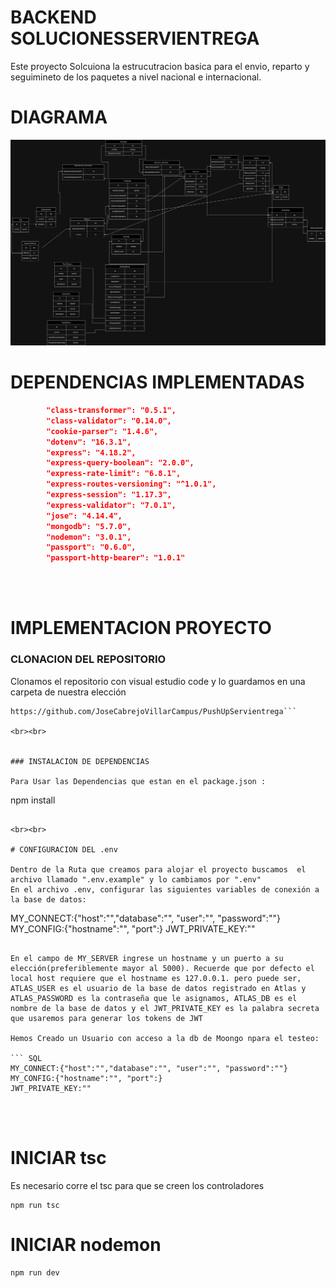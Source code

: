# BACKEND SOLUCIONESSERVIENTREGA

Este proyecto Solcuiona  la estrucutracion basica para el envio, reparto y seguimineto de los paquetes a nivel nacional e internacional.

# DIAGRAMA

<img src="./img/DiagramaServientrega.drawio1.png">

# DEPENDENCIAS IMPLEMENTADAS

```JSON
        "class-transformer": "0.5.1",
        "class-validator": "0.14.0",
        "cookie-parser": "1.4.6",
        "dotenv": "16.3.1",
        "express": "4.18.2",
        "express-query-boolean": "2.0.0",
        "express-rate-limit": "6.8.1",
        "express-routes-versioning": "^1.0.1",
        "express-session": "1.17.3",
        "express-validator": "7.0.1",
        "jose": "4.14.4",
        "mongodb": "5.7.0",
        "nodemon": "3.0.1",
        "passport": "0.6.0",
        "passport-http-bearer": "1.0.1"
```

<br><br>

# IMPLEMENTACION PROYECTO

### CLONACION DEL REPOSITORIO

Clonamos el repositorio con visual estudio code y lo guardamos en una carpeta de nuestra elección

```
https://github.com/JoseCabrejoVillarCampus/PushUpServientrega```

<br><br>


### INSTALACION DE DEPENDENCIAS

Para Usar las Dependencias que estan en el package.json :

```
npm install
```

<br><br>

# CONFIGURACION DEL .env

Dentro de la Ruta que creamos para alojar el proyecto buscamos  el  archivo llamado ".env.example" y lo cambiamos por ".env"
En el archivo .env, configurar las siguientes variables de conexión a la base de datos:

```
MY_CONNECT:{"host":"","database":"", "user":"", "password":""}
MY_CONFIG:{"hostname":"", "port":}
JWT_PRIVATE_KEY:""
```

En el campo de MY_SERVER ingrese un hostname y un puerto a su elección(preferiblemente mayor al 5000). Recuerde que por defecto el local host requiere que el hostname es 127.0.0.1. pero puede ser,
ATLAS_USER es el usuario de la base de datos registrado en Atlas y ATLAS_PASSWORD es la contraseña que le asignamos, ATLAS_DB es el nombre de la base de datos y el JWT_PRIVATE_KEY es la palabra secreta que usaremos para generar los tokens de JWT

Hemos Creado un Usuario con acceso a la db de Moongo npara el testeo:

``` SQL
MY_CONNECT:{"host":"","database":"", "user":"", "password":""}
MY_CONFIG:{"hostname":"", "port":}
JWT_PRIVATE_KEY:""
```

<br><br>

# INICIAR tsc

Es necesario corre el tsc para que se creen los controladores

```
npm run tsc
```

# INICIAR nodemon

```
npm run dev
```

<br><br>

